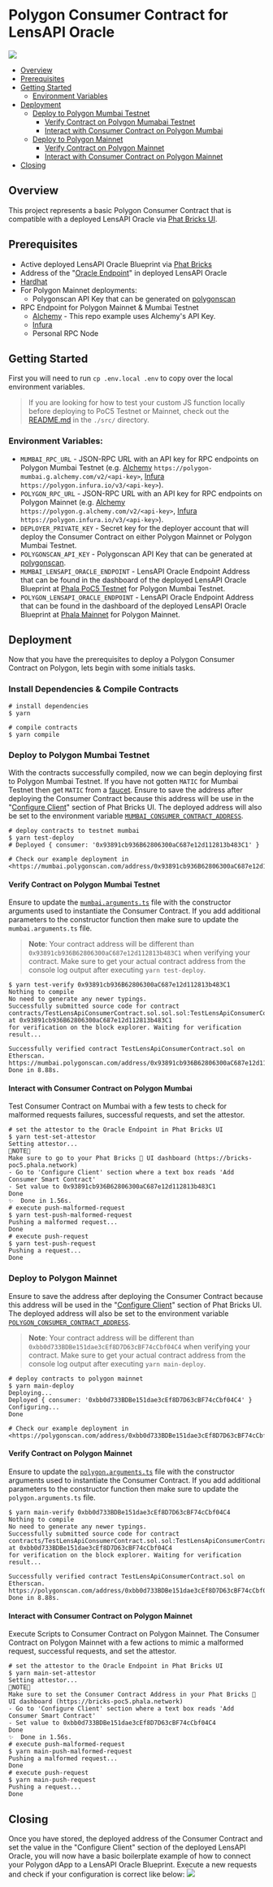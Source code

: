 # Polygon Consumer Contract for LensAPI Oracle
![](./assets/Phat-Contract-Logo.png)
- [Overview](#overview)
- [Prerequisites](#prerequisites)
- [Getting Started](#getting-started)
  - [Environment Variables](#environment-variables)
- [Deployment](#deployment)
  - [Deploy to Polygon Mumbai Testnet](#deploy-to-polygon-mumbai-testnet)
    - [Verify Contract on Polygon Mumabai Testnet](#verify-contract-on-polygon-mumbai-testnet)
    - [Interact with Consumer Contract on Polygon Mumbai](#interact-with-consumer-contract-on-polygon-mumbai)
  - [Deploy to Polygon Mainnet](#deploy-to-polygon-mainnet)
    - [Verify Contract on Polygon Mainnet](#verify-contract-on-polygon-mainnet)
    - [Interact with Consumer Contract on Polygon Mainnet](#interact-with-consumer-contract-on-polygon-mainnet)
- [Closing](#closing)

## Overview
This project represents a basic Polygon Consumer Contract that is compatible with a deployed LensAPI Oracle via [Phat Bricks UI](https://bricks.phala.network).

## Prerequisites
- Active deployed LensAPI Oracle Blueprint via [Phat Bricks](https://bricks.phala.network)
- Address of the "[Oracle Endpoint](https://docs.phala.network/developers/bricks-and-blueprints/featured-blueprints/lensapi-oracle#step-3-connect-your-smart-contract-to-the-oracle)" in deployed LensAPI Oracle
- [Hardhat](https://hardhat.org)
- For Polygon Mainnet deployments:
  - Polygonscan API Key that can be generated on [polygonscan](https://polygonscan.com)
- RPC Endpoint for Polygon Mainnet & Mumbai Testnet
  - [Alchemy](https://alchemy.com) - This repo example uses Alchemy's API Key.
  - [Infura](https://infura.io)
  - Personal RPC Node

## Getting Started
First you will need to run `cp .env.local .env` to copy over the local environment variables.
> If you are looking for how to test your custom JS function locally before deploying to PoC5 Testnet or Mainnet, check out the [README.md](./src/README.md) in the `./src/` directory.
> 

### Environment Variables:
- `MUMBAI_RPC_URL` - JSON-RPC URL with an API key for RPC endpoints on Polygon Mumbai Testnet (e.g. [Alchemy](https://alchemy.com) `https://polygon-mumbai.g.alchemy.com/v2/<api-key>`, [Infura](https://infura.io) `https://polygon.infura.io/v3/<api-key>`).
- `POLYGON_RPC_URL` - JSON-RPC URL with an API key for RPC endpoints on Polygon Mainnet (e.g. [Alchemy](https://alchemy.com) `https://polygon.g.alchemy.com/v2/<api-key>`, [Infura](https://infura.io) `https://polygon.infura.io/v3/<api-key>`).
- `DEPLOYER_PRIVATE_KEY` - Secret key for the deployer account that will deploy the Consumer Contract on either Polygon Mainnet or Polygon Mumbai Testnet.
- `POLYGONSCAN_API_KEY` - Polygonscan API Key that can be generated at [polygonscan](https://polygonscan.com).
- `MUMBAI_LENSAPI_ORACLE_ENDPOINT` - LensAPI Oracle Endpoint Address that can be found in the dashboard of the deployed LensAPI Oracle Blueprint at [Phala PoC5 Testnet](https://bricks-poc5.phala.network) for Polygon Mumbai Testnet.
- `POLYGON_LENSAPI_ORACLE_ENDPOINT` - LensAPI Oracle Endpoint Address that can be found in the dashboard of the deployed LensAPI Oracle Blueprint at [Phala Mainnet](https://bricks.phala.network) for Polygon Mainnet.

## Deployment
Now that you have the prerequisites to deploy a Polygon Consumer Contract on Polygon, lets begin with some initials tasks.
### Install Dependencies & Compile Contracts
```shell
# install dependencies
$ yarn

# compile contracts
$ yarn compile
```
### Deploy to Polygon Mumbai Testnet
With the contracts successfully compiled, now we can begin deploying first to Polygon Mumbai Testnet. If you have not gotten `MATIC` for Mumbai Testnet then get `MATIC` from a [faucet](https://mumbaifaucet.com/).
Ensure to save the address after deploying the Consumer Contract because this address will be use in the "[Configure Client](https://docs.phala.network/developers/bricks-and-blueprints/featured-blueprints/lensapi-oracle#step-4-configure-the-client-address)" section of Phat Bricks UI. The deployed address will also be set to the environment variable [`MUMBAI_CONSUMER_CONTRACT_ADDRESS`](./.env.local).
```shell
# deploy contracts to testnet mumbai
$ yarn test-deploy
# Deployed { consumer: '0x93891cb936B62806300aC687e12d112813b483C1' }

# Check our example deployment in <https://mumbai.polygonscan.com/address/0x93891cb936B62806300aC687e12d112813b483C1>
```
#### Verify Contract on Polygon Mumbai Testnet
Ensure to update the [`mumbai.arguments.ts`](./mumbai.arguments.ts) file with the constructor arguments used to instantiate the Consumer Contract. If you add additional parameters to the constructor function then make sure to update the `mumbai.arguments.ts` file.
> **Note**: Your contract address will be different than `0x93891cb936B62806300aC687e12d112813b483C1` when verifying your contract. Make sure to get your actual contract address from the console log output after executing `yarn test-deploy`. 
```shell
$ yarn test-verify 0x93891cb936B62806300aC687e12d112813b483C1
Nothing to compile
No need to generate any newer typings.
Successfully submitted source code for contract
contracts/TestLensApiConsumerContract.sol.sol.sol:TestLensApiConsumerContract.sol at 0x93891cb936B62806300aC687e12d112813b483C1
for verification on the block explorer. Waiting for verification result...

Successfully verified contract TestLensApiConsumerContract.sol on Etherscan.
https://mumbai.polygonscan.com/address/0x93891cb936B62806300aC687e12d112813b483C1#code
Done in 8.88s.
```
#### Interact with Consumer Contract on Polygon Mumbai
Test Consumer Contract on Mumbai with a few tests to check for malformed requests failures, successful requests, and set the attestor.
```shell
# set the attestor to the Oracle Endpoint in Phat Bricks UI
$ yarn test-set-attestor
Setting attestor...
🚨NOTE🚨
Make sure to go to your Phat Bricks 🧱 UI dashboard (https://bricks-poc5.phala.network)
- Go to 'Configure Client' section where a text box reads 'Add Consumer Smart Contract'
- Set value to 0x93891cb936B62806300aC687e12d112813b483C1
Done
✨  Done in 1.56s.
# execute push-malformed-request
$ yarn test-push-malformed-request
Pushing a malformed request...
Done
# execute push-request
$ yarn test-push-request
Pushing a request...
Done
```

### Deploy to Polygon Mainnet
Ensure to save the address after deploying the Consumer Contract because this address will be used in the "[Configure Client](https://docs.phala.network/developers/bricks-and-blueprints/featured-blueprints/lensapi-oracle#step-4-configure-the-client-address)" section of Phat Bricks UI. The deployed address will also be set to the environment variable [`POLYGON_CONSUMER_CONTRACT_ADDRESS`](./.env.local).
> **Note**: Your contract address will be different than `0xbb0d733BDBe151dae3cEf8D7D63cBF74cCbf04C4` when verifying your contract. Make sure to get your actual contract address from the console log output after executing `yarn main-deploy`.
```shell
# deploy contracts to polygon mainnet
$ yarn main-deploy
Deploying...
Deployed { consumer: '0xbb0d733BDBe151dae3cEf8D7D63cBF74cCbf04C4' }
Configuring...
Done

# Check our example deployment in <https://polygonscan.com/address/0xbb0d733BDBe151dae3cEf8D7D63cBF74cCbf04C4>
```
#### Verify Contract on Polygon Mainnet
Ensure to update the [`polygon.arguments.ts`](./polygon.arguments.ts) file with the constructor arguments used to instantiate the Consumer Contract. If you add additional parameters to the constructor function then make sure to update the `polygon.arguments.ts` file.
```shell
$ yarn main-verify 0xbb0d733BDBe151dae3cEf8D7D63cBF74cCbf04C4
Nothing to compile
No need to generate any newer typings.
Successfully submitted source code for contract
contracts/TestLensApiConsumerContract.sol.sol:TestLensApiConsumerContract.sol.sol at 0xbb0d733BDBe151dae3cEf8D7D63cBF74cCbf04C4
for verification on the block explorer. Waiting for verification result...

Successfully verified contract TestLensApiConsumerContract.sol on Etherscan.
https://polygonscan.com/address/0xbb0d733BDBe151dae3cEf8D7D63cBF74cCbf04C4#code
Done in 8.88s.
```

#### Interact with Consumer Contract on Polygon Mainnet
Execute Scripts to Consumer Contract on Polygon Mainnet. The Consumer Contract on Polygon Mainnet with a few actions to mimic a malformed request, successful requests, and set the attestor.
```shell
# set the attestor to the Oracle Endpoint in Phat Bricks UI
$ yarn main-set-attestor
Setting attestor...
🚨NOTE🚨
Make sure to set the Consumer Contract Address in your Phat Bricks 🧱 UI dashboard (https://bricks-poc5.phala.network)
- Go to 'Configure Client' section where a text box reads 'Add Consumer Smart Contract'
- Set value to 0xbb0d733BDBe151dae3cEf8D7D63cBF74cCbf04C4
Done
✨  Done in 1.56s.
# execute push-malformed-request
$ yarn main-push-malformed-request
Pushing a malformed request...
Done
# execute push-request
$ yarn main-push-request
Pushing a request...
Done
```

## Closing
Once you have stored, the deployed address of the Consumer Contract and set the value in the "Configure Client" section of the deployed LensAPI Oracle, you will now have a basic boilerplate example of how to connect your Polygon dApp to a LensAPI Oracle Blueprint. Execute a new requests and check if your configuration is correct like below:
![](./assets/polygonscan-ex.png)
